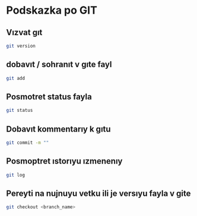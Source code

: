 # Podskazka po GIT

## Vızvat gıt
```sh
git version
```



## dobavıt / sohranıt v gıte fayl
```sh
git add
```


## Posmotret status fayla
```sh
git status
```


## Dobavıt kommentarıy k gıtu
```sh
git commit -m ""
```


## Posmoptret ıstorıyu ızmenenıy
```sh
git log
```


## Pereyti na nujnuyu vetku ili je versıyu fayla v gite
```sh
git checkout <branch_name>
```